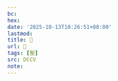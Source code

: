 ```yaml
---
bc:
hex:
date: '2025-10-13T10:26:51+08:00'
lastmod:
title: 􁑽
url: 􁑽
tags: [聖]
src: DCCV
note:
---
```

